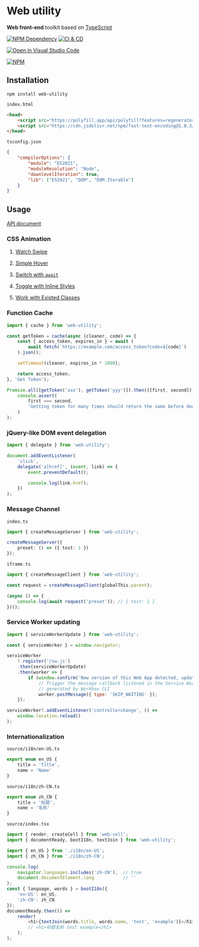 # Web utility

**Web front-end** toolkit based on [TypeScript][1]

[![NPM Dependency](https://david-dm.org/EasyWebApp/web-utility.svg)][2]
[![CI & CD](https://github.com/EasyWebApp/web-utility/actions/workflows/main.yml/badge.svg)][3]

[![Open in Visual Studio Code](https://open.vscode.dev/badges/open-in-vscode.svg)][4]

[![NPM](https://nodei.co/npm/web-utility.png?downloads=true&downloadRank=true&stars=true)][5]

## Installation

```shell
npm install web-utility
```

`index.html`

```html
<head>
    <script src="https://polyfill.app/api/polyfill?features=regenerator-runtime,url,scroll-behavior,intersection-observer"></script>
    <script src="https://cdn.jsdelivr.net/npm/fast-text-encoding@1.0.3/text.min.js"></script>
</head>
```

`tsconfig.json`

```json
{
    "compilerOptions": {
        "module": "ES2021",
        "moduleResolution": "Node",
        "downlevelIteration": true,
        "lib": ["ES2021", "DOM", "DOM.Iterable"]
    }
}
```

## Usage

[API document](https://web-cell.dev/web-utility/)

### CSS Animation

1. [Watch Swipe](https://github.com/EasyWebApp/BootCell/blob/11c5d6f/source%2FMedia%2FCarousel.tsx#L200-L218)

2. [Simple Hover](https://github.com/EasyWebApp/BootCell/blob/a41bbc1/source/Prompt/Tooltip.tsx#L38-L43)

3. [Switch with `await`](https://github.com/EasyWebApp/BootCell/blob/a41bbc1/source/Content/TabList.tsx#L77-85)

4. [Toggle with Inline Styles](https://github.com/EasyWebApp/BootCell/blob/a41bbc1/source/Content/Collapse.tsx#L19-L38)

5. [Work with Existed Classes](https://github.com/EasyWebApp/BootCell/blob/a41bbc1/source/Content/Carousel.tsx#L82-L99)

### Function Cache

```typescript
import { cache } from 'web-utility';

const getToken = cache(async (cleaner, code) => {
    const { access_token, expires_in } = await (
        await fetch(`https://example.com/access_token?code=${code}`)
    ).json();

    setTimeout(cleaner, expires_in * 1000);

    return access_token;
}, 'Get Token');

Promise.all([getToken('xxx'), getToken('yyy')]).then(([first, second]) =>
    console.assert(
        first === second,
        'Getting token for many times should return the same before deadline'
    )
);
```

### jQuery-like DOM event delegation

```javascript
import { delegate } from 'web-utility';

document.addEventListener(
    'click',
    delegate('a[href]', (event, link) => {
        event.preventDefault();

        console.log(link.href);
    })
);
```

### Message Channel

`index.ts`

```typescript
import { createMessageServer } from 'web-utility';

createMessageServer({
    preset: () => ({ test: 1 })
});
```

`iframe.ts`

```typescript
import { createMessageClient } from 'web-utility';

const request = createMessageClient(globalThis.parent);

(async () => {
    console.log(await request('preset')); // { test: 1 }
})();
```

### Service Worker updating

```javascript
import { serviceWorkerUpdate } from 'web-utility';

const { serviceWorker } = window.navigator;

serviceWorker
    ?.register('/sw.js')
    .then(serviceWorkerUpdate)
    .then(worker => {
        if (window.confirm('New version of this Web App detected, update now?'))
            // Trigger the message callback listened in the Service Worker
            // generated by Workbox CLI
            worker.postMessage({ type: 'SKIP_WAITING' });
    });

serviceWorker?.addEventListener('controllerchange', () =>
    window.location.reload()
);
```

### Internationalization

`source/i18n/en-US.ts`

```typescript
export enum en_US {
    title = 'Title',
    name = 'Name'
}
```

`source/i18n/zh-CN.ts`

```typescript
export enum zh_CN {
    title = '标题',
    name = '名称'
}
```

`source/index.tsx`

```javascript
import { render, createCell } from 'web-cell';
import { documentReady, bootI18n, textJoin } from 'web-utility';

import { en_US } from './i18n/en-US';
import { zh_CN } from './i18n/zh-CN';

console.log(
    navigator.languages.includes('zh-CN'),  // true
    document.documentElement.lang           // ''
);
const { language, words } = bootI18n({
    'en-US': en_US,
    'zh-CN': zh_CN
});
documentReady.then(() =>
    render(
        <h1>{textJoin(words.title, words.name, 'test', 'example')}</h1>
        // <h1>标题名称 test example</h1>
    );
);
```

[1]: https://www.typescriptlang.org/
[2]: https://david-dm.org/EasyWebApp/web-utility
[3]: https://github.com/EasyWebApp/web-utility/actions/workflows/main.yml
[4]: https://open.vscode.dev/EasyWebApp/web-utility
[5]: https://nodei.co/npm/web-utility/
